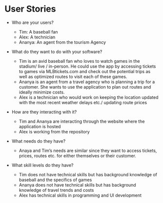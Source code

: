 # User Stories

* Who are your users? 
  * Tim: A baseball fan
  * Alex: A technician 
  * Ananya: An agent from the tourism Agency

* What do they want to do with your software?

  * Tim is an avid baseball fan who loves to watch games in the stadium/ live / in-person. He could use the app by accessing tickets to games via MLBtickets.com and check out the potential trips as well as optimized routes to visit each of these games. 
  * Ananya is an agent from a travel agency who is planning a trip for a customer. She wants to use the application to plan out routes and ideally minimize costs. 
  * Alex is a technician who would work on keeping the location updated with the most recent weather delays etc./ updating route prices

* How are they interacting with it?
  * Tim and Ananya are interacting through the website where the application is hosted
  * Alex is working from the repository

* What needs do they have?
  * Anaya and Tim’s needs are similar since they want to access tickets, prices, routes etc. for either themselves or their customer. 

* What skill levels do they have?
  * Tim does not have technical skills but has background knowledge of baseball and the specifics of games
  * Ananya does not have technical skills but has background knowledge of travel trends and costs
  * Alex has technical skills in programming and UI development
